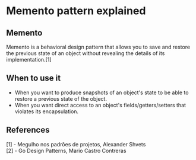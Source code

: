 # Memento pattern explained

## Memento
Memento is a behavioral design pattern that allows you to save and restore the previous state of an object without revealing the details of its implementation.[1]

## When to use it
* When you want to produce snapshots of an object's state to be able to restore a previous state of the object.
* When you want direct access to an object's fields/getters/setters that violates its encapsulation.

## References
[1] - Megulho nos padrões de projetos, Alexander Shvets  
[2] - Go Design Patterns, Mario Castro Contreras